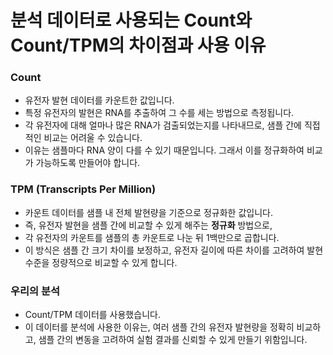 # 분석 데이터로 사용되는 **Count와 Count/TPM의 차이점과 사용 이유**

### Count
- 유전자 발현 데이터를 카운트한 값입니다. 
- 특정 유전자의 발현은 RNA를 추출하여 그 수를 세는 방법으로 측정됩니다. 
- 각 유전자에 대해 얼마나 많은 RNA가 검출되었는지를 나타내므로, 샘플 간에 직접적인 비교는 어려울 수 있습니다. 
- 이유는 샘플마다 RNA 양이 다를 수 있기 때문입니다. 그래서 이를 정규화하여 비교가 가능하도록 만들어야 합니다.

### TPM (Transcripts Per Million)
- 카운트 데이터를 샘플 내 전체 발현량을 기준으로 정규화한 값입니다. 
- 즉, 유전자 발현을 샘플 간에 비교할 수 있게 해주는 **정규화** 방법으로, 
- 각 유전자의 카운트를 샘플의 총 카운트로 나눈 뒤 1백만으로 곱합니다. 
- 이 방식은 샘플 간 크기 차이를 보정하고, 유전자 길이에 따른 차이를 고려하여 발현 수준을 정량적으로 비교할 수 있게 합니다.

### 우리의 분석
- Count/TPM 데이터를 사용했습니다.
- 이 데이터를 분석에 사용한 이유는, 여러 샘플 간의 유전자 발현량을 정확히 비교하고, 샘플 간의 변동을 고려하여 실험 결과를 신뢰할 수 있게 만들기 위함입니다.